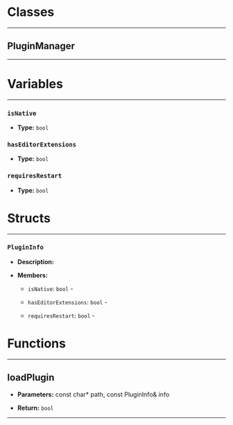 # Classes
---

## PluginManager
---




# Variables
---

### `isNative`

- **Type:** `bool`



### `hasEditorExtensions`

- **Type:** `bool`



### `requiresRestart`

- **Type:** `bool`




# Structs
---

### `PluginInfo`

- **Description:** 

- **Members:**

  - `isNative`: `bool` - 

  - `hasEditorExtensions`: `bool` - 

  - `requiresRestart`: `bool` - 




# Functions
---

## loadPlugin



- **Parameters:** const char* path, const PluginInfo& info

- **Return:** `bool`

---
